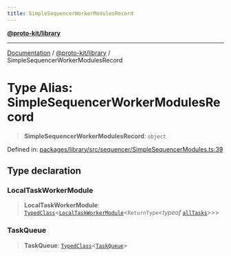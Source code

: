 ```yaml
---
title: SimpleSequencerWorkerModulesRecord
---
```


[**@proto-kit/library**](../README.md)

***

[Documentation](../../../README.md) / [@proto-kit/library](../README.md) / SimpleSequencerWorkerModulesRecord

# Type Alias: SimpleSequencerWorkerModulesRecord

> **SimpleSequencerWorkerModulesRecord**: `object`

Defined in: [packages/library/src/sequencer/SimpleSequencerModules.ts:39](https://github.com/proto-kit/framework/blob/b953c754e500c62f01fbbd6d09adfb2f5577269d/packages/library/src/sequencer/SimpleSequencerModules.ts#L39)

## Type declaration

### LocalTaskWorkerModule

> **LocalTaskWorkerModule**: [`TypedClass`](../../common/type-aliases/TypedClass.md)\<[`LocalTaskWorkerModule`](../../sequencer/classes/LocalTaskWorkerModule.md)\<`ReturnType`\<*typeof* [`allTasks`](../../sequencer/classes/VanillaTaskWorkerModules.md#alltasks)\>\>\>

### TaskQueue

> **TaskQueue**: [`TypedClass`](../../common/type-aliases/TypedClass.md)\<[`TaskQueue`](../../sequencer/interfaces/TaskQueue.md)\>
